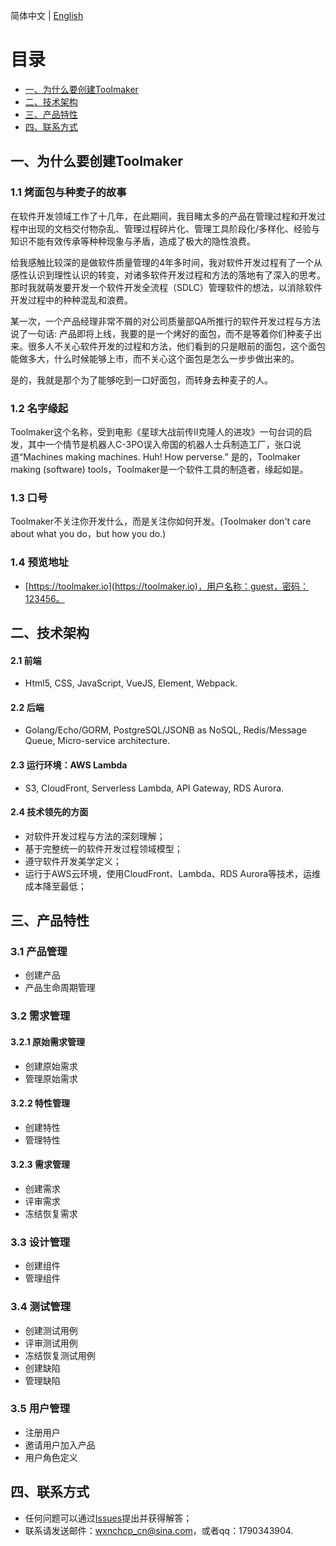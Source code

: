 简体中文 | [English](./README.en-US.md)

# 目录
 * [一、为什么要创建Toolmaker](#1)
 * [二、技术架构](#2)
 * [三、产品特性](#3)
 * [四、联系方式](#4)

 ## <h2 id="1">一、为什么要创建Toolmaker</h2>
 ### 1.1 烤面包与种麦子的故事
 在软件开发领域工作了十几年，在此期间，我目睹太多的产品在管理过程和开发过程中出现的文档交付物杂乱、管理过程碎片化、管理工具阶段化/多样化、经验与知识不能有效传承等种种现象与矛盾，造成了极大的隐性浪费。
 
 给我感触比较深的是做软件质量管理的4年多时间，我对软件开发过程有了一个从感性认识到理性认识的转变，对诸多软件开发过程和方法的落地有了深入的思考。那时我就萌发要开发一个软件开发全流程（SDLC）管理软件的想法，以消除软件开发过程中的种种混乱和浪费。

 某一次，一个产品经理非常不屑的对公司质量部QA所推行的软件开发过程与方法说了一句话: 产品即将上线，我要的是一个烤好的面包，而不是等着你们种麦子出来。很多人不关心软件开发的过程和方法，他们看到的只是眼前的面包，这个面包能做多大，什么时候能够上市，而不关心这个面包是怎么一步步做出来的。

 是的，我就是那个为了能够吃到一口好面包，而转身去种麦子的人。

 ### 1.2 名字缘起
Toolmaker这个名称，受到电影《星球大战前传II克隆人的进攻》一句台词的启发，其中一个情节是机器人C-3PO误入帝国的机器人士兵制造工厂，张口说道“Machines making machines. Huh! How perverse.” 是的，Toolmaker making (software) tools，Toolmaker是一个软件工具的制造者，缘起如是。

  ### 1.3 口号
 Toolmaker不关注你开发什么，而是关注你如何开发。(Toolmaker don't care about what you do，but how you do.)

  ### 1.4 预览地址
  * [https://toolmaker.io](https://toolmaker.io)，用户名称：guest，密码：123456。

 ## <h2 id="2">二、技术架构</h2>
 #### 2.1 前端
  * Html5, CSS, JavaScript, VueJS, Element, Webpack.

 #### 2.2 后端
  * Golang/Echo/GORM, PostgreSQL/JSONB as NoSQL, Redis/Message Queue, Micro-service architecture.

 #### 2.3 运行环境：AWS Lambda
  * S3, CloudFront, Serverless Lambda, API Gateway, RDS Aurora.

 #### 2.4 技术领先的方面
  * 对软件开发过程与方法的深刻理解；
  * 基于完整统一的软件开发过程领域模型；
  * 遵守软件开发美学定义；
  * 运行于AWS云环境，使用CloudFront、Lambda、RDS Aurora等技术，运维成本降至最低；  

 ## <h2 id="3">三、产品特性</h2>
  ### 3.1 产品管理
  * 创建产品
  * 产品生命周期管理
  ### 3.2 需求管理
  #### 3.2.1 原始需求管理
  * 创建原始需求
  * 管理原始需求
  #### 3.2.2 特性管理
  * 创建特性
  * 管理特性
  #### 3.2.3 需求管理
  * 创建需求
  * 评审需求
  * 冻结恢复需求
  ### 3.3 设计管理
  * 创建组件
  * 管理组件  
  ### 3.4 测试管理
  * 创建测试用例
  * 评审测试用例
  * 冻结恢复测试用例
  * 创建缺陷
  * 管理缺陷
  ### 3.5 用户管理
  * 注册用户
  * 邀请用户加入产品
  * 用户角色定义

 ## <h2 id="4">四、联系方式</h2>
  * 任何问题可以通过[Issues](https://github.com/CHCP/toolmaker-docs/issues)提出并获得解答；
  * 联系请发送邮件：wxnchcp_cn@sina.com，或者qq：1790343904.
